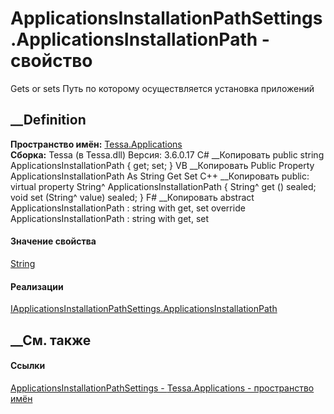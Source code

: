 # ApplicationsInstallationPathSettings.ApplicationsInstallationPath - свойство
Gets or sets Путь по которому осуществляется установка приложений
## __Definition
 **Пространство имён:** [Tessa.Applications](N_Tessa_Applications.htm)  
 **Сборка:** Tessa (в Tessa.dll) Версия: 3.6.0.17
C# __Копировать
     public string ApplicationsInstallationPath { get; set; }
VB __Копировать
     Public Property ApplicationsInstallationPath As String
    	Get
    	Set
C++ __Копировать
     public:
    virtual property String^ ApplicationsInstallationPath {
    	String^ get () sealed;
    	void set (String^ value) sealed;
    }
F# __Копировать
     abstract ApplicationsInstallationPath : string with get, set
    override ApplicationsInstallationPath : string with get, set
#### Значение свойства
[String](https://learn.microsoft.com/dotnet/api/system.string)
#### Реализации
[IApplicationsInstallationPathSettings.ApplicationsInstallationPath](P_Tessa_Applications_IApplicationsInstallationPathSettings_ApplicationsInstallationPath.htm)  
##  __См. также
#### Ссылки
[ApplicationsInstallationPathSettings -
](T_Tessa_Applications_ApplicationsInstallationPathSettings.htm)
[Tessa.Applications - пространство имён](N_Tessa_Applications.htm)
